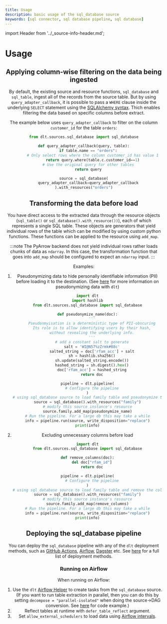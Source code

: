 ```yaml
---
title: Usage
description: basic usage of the sql_database source
keywords: [sql connector, sql database pipeline, sql database]
---
```


import Header from '../_source-info-header.md';

# Usage

<Header/>

## Applying column-wise filtering on the data being ingested

By default, the existing source and resource functions, `sql_database` and `sql_table`, ingest all of the records from the source table. But by using `query_adapter_callback`, it is possible to pass a `WHERE` clause inside the underlying `SELECT` statement using the [SQLAlchemy syntax](https://docs.sqlalchemy.org/en/14/core/selectable.html#). Thich enables filtering the data based on specific columns before extract.

The example below uses `query_adapter_callback` to filter on the column `customer_id` for the table `orders`:

```py
from dlt.sources.sql_database import sql_database

def query_adapter_callback(query, table):
    if table.name == "orders":
        # Only select rows where the column customer_id has value 1
        return query.where(table.c.customer_id==1)
    # Use the original query for other tables
    return query

source = sql_database(
    query_adapter_callback=query_adapter_callback
).with_resources("orders")
```

## Transforming the data before load
You have direct access to the extracted data through the resource objects (`sql_table()` or `sql_database().with_resource())`), each of which represents a single SQL table. These objects are generators that yield
individual rows of the table which can be modified by using custom python functions. These functions can be applied to the resource using `add_map`.

:::note
The PyArrow backend does not yield individual rows rather loads chunks of data as `ndarray`. In this case, the transformation function that goes into `add_map` should be configured to expect an `ndarray` input.
:::


Examples:
1. Pseudonymizing data to hide personally identifiable information (PII) before loading it to the destination. (See [here](../../../general-usage/customising-pipelines/pseudonymizing_columns) for more information on pseudonymizing data with `dlt`)

    ```py
    import dlt
    import hashlib
    from dlt.sources.sql_database import sql_database

    def pseudonymize_name(doc):
        '''
        Pseudonmyisation is a deterministic type of PII-obscuring
        Its role is to allow identifying users by their hash,
        without revealing the underlying info.
        '''
        # add a constant salt to generate
        salt = 'WI@N57%zZrmk#88c'
        salted_string = doc['rfam_acc'] + salt
        sh = hashlib.sha256()
        sh.update(salted_string.encode())
        hashed_string = sh.digest().hex()
        doc['rfam_acc'] = hashed_string
        return doc

    pipeline = dlt.pipeline(
        # Configure the pipeline
    )
    # using sql_database source to load family table and pseudonymize the column "rfam_acc"
    source = sql_database().with_resources("family")
    # modify this source instance's resource
    source.family.add_map(pseudonymize_name)
    # Run the pipeline. For a large db this may take a while
    info = pipeline.run(source, write_disposition="replace")
    print(info)
    ```

2. Excluding unnecessary columns before load

    ```py
    import dlt
    from dlt.sources.sql_database import sql_database

    def remove_columns(doc):
        del doc["rfam_id"]
        return doc

    pipeline = dlt.pipeline(
        # Configure the pipeline
    )
    # using sql_database source to load family table and remove the column "rfam_id"
    source = sql_database().with_resources("family")
    # modify this source instance's resource
    source.family.add_map(remove_columns)
    # Run the pipeline. For a large db this may take a while
    info = pipeline.run(source, write_disposition="replace")
    print(info)
    ```

## Deploying the sql_database pipeline

You can deploy the `sql_database` pipeline with any of the `dlt` deployment methods, such as [GitHub Actions](../../../walkthroughs/deploy-a-pipeline/deploy-with-github-actions), [Airflow](../../../walkthroughs/deploy-a-pipeline/deploy-with-airflow-composer), [Dagster](../../../walkthroughs/deploy-a-pipeline/deploy-with-dagster) etc. See [here](../../../walkthroughs/deploy-a-pipeline) for a full list of deployment methods.

### Running on Airflow
When running on Airflow:
1. Use the `dlt` [Airflow Helper](../../../walkthroughs/deploy-a-pipeline/deploy-with-airflow-composer.md#2-modify-dag-file) to create tasks from the `sql_database` source. (If you want to run table extraction in parallel, then you can do this by setting `decompose = "parallel-isolated"` when doing the source->DAG conversion. See [here](../../../walkthroughs/deploy-a-pipeline/deploy-with-airflow-composer#2-modify-dag-file) for code example.)
2. Reflect tables at runtime with `defer_table_reflect` argument.
3. Set `allow_external_schedulers` to load data using [Airflow intervals](../../../general-usage/incremental-loading.md#using-airflow-schedule-for-backfill-and-incremental-loading).
